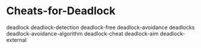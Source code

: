 # Cheats-for-Deadlock
deadlock deadlock-detection deadlock-free deadlock-avoidance deadlocks deadlock-avoidance-algorithm deadlock-cheat deadlock-aim deadlock-external

